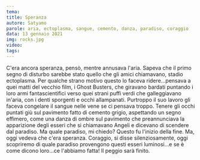 ```yaml
---
tema:
title: Speranza
autore: Satyamo
parole: aria, ectoplasma, sangue, cemento, danza, paradiso, coraggio
data: 13 gennaio 2021
img: rocks.jpg
video: 
tags: 
---
```

C'era ancora speranza, pensò, mentre annusava l'aria.  Sapeva che il primo segno di disturbo sarebbe stato quello che gli amici chiamavano, stadio ectoplasma.  Per qualche strano motivo questo lo faceva ridere...pensava a quei matti del vecchio film, i Ghost Busters, che giravano bardati puntando i loro armi fantascientifici verso quei strani puffi verdi che galleggiavano in'aria, con i denti sporgenti e occhi allampanati. Purtroppo il suo lavoro gli faceva congelare il sangue nelle vene se ci pensava troppo.  Tenere gli occhi puntati giù sul pavimento fatto di cemento grigio, aspettando un segno effimero, come una danza di ombre sul pavimento che preannunciava la apparizione degli esseri che si chiamavano Angeli e dicevano di scendere dal paradiso.  Ma quale paradiso, mi chiedo?  Questo fu l'inizio della fine.  Ma, oggi vedeva che c'era speranza.  Coraggio, si disse silenziosamente, oggi scopriremo di quale paradiso provengono questi esseri luminosi...e se è come dicono loro...ce l'abbiamo fatta!  Il peggio sarà finito.